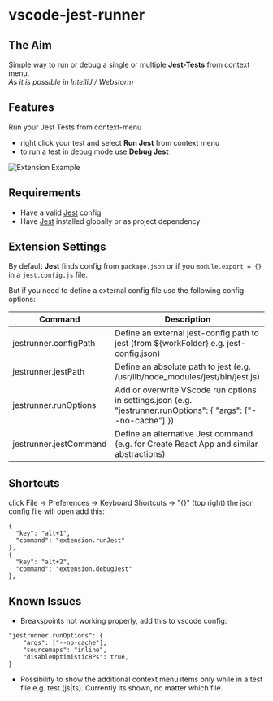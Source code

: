 # vscode-jest-runner

## The Aim

Simple way to run or debug a single or multiple **Jest-Tests** from context menu.  
*As it is possible in IntelliJ / Webstorm*

## Features

Run your Jest Tests from context-menu  
- right click your test and select **Run Jest** from context menu 
- to run a test in debug mode use **Debug Jest**
    
![Extension Example](https://github.com/firsttris/vscode-jest/raw/master/public/vscode-jest.gif)

## Requirements

- Have a valid [Jest](https://github.com/facebook/jest) config
- Have [Jest](https://github.com/facebook/jest) installed globally or as project dependency

## Extension Settings
By default **Jest** finds config from `package.json` or if you `module.export = {}` in a `jest.config.js` file.

But if you need to define a external config file use the following config options:

| Command | Description |
| --- | --- |
| jestrunner.configPath | Define an external jest-config path to jest (from ${workFolder} e.g. jest-config.json) |
| jestrunner.jestPath | Define an absolute path to jest (e.g. /usr/lib/node_modules/jest/bin/jest.js) |
| jestrunner.runOptions | Add or overwrite VScode run options in settings.json  (e.g. "jestrunner.runOptions": { "args": ["--no-cache"] }) |
| jestrunner.jestCommand | Define an alternative Jest command (e.g. for Create React App and similar abstractions) |

## Shortcuts

click File -> Preferences -> Keyboard Shortcuts -> "{}" (top right)
the json config file will open
add this:
````
{
  "key": "alt+1",
  "command": "extension.runJest"
},
{
  "key": "alt+2",
  "command": "extension.debugJest"
},
````

## Known Issues

- Breakspoints not working properly, add this to vscode config:

````
"jestrunner.runOptions": {
    "args": ["--no-cache"],
    "sourcemaps": "inline",
    "disableOptimisticBPs": true,
}
````

- Possibility to show the additional context menu items only while in a test file e.g. test.(js|ts). Currently its shown, no matter which file.
